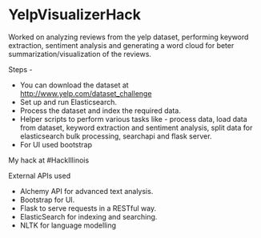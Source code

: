 # YelpVisualizerHack

Worked on analyzing reviews from the yelp dataset, performing keyword extraction, sentiment analysis and generating a word cloud for beter summarization/visualization of the reviews.

Steps -
- You can download the dataset at http://www.yelp.com/dataset_challenge
- Set up and run Elasticsearch.
- Process the dataset and index the required data.
- Helper scripts to perform various tasks like - process data, load data from dataset, keyword extraction and sentiment analysis, split data for elasticsearch bulk processing, searchapi and flask server.
- For UI used bootstrap

My hack at #HackIllinois

External APIs used
- Alchemy API for advanced text analysis.
- Bootstrap for UI.
- Flask to serve requests in a RESTful way.
- ElasticSearch for indexing and searching. 
- NLTK for language modelling
